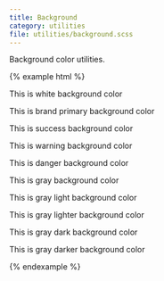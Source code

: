 ```yaml
---
title: Background
category: utilities
file: utilities/background.scss
---
```


Background color utilities.

{% example html %}
<p class='bg-white'>This is white background color</p>
<p class='bg-primary'>This is brand primary background color</p>
<p class='bg-success'>This is success background color</p>
<p class='bg-warning'>This is warning background color</p>
<p class='bg-danger'>This is danger background color</p>
<p class='bg-gray'>This is gray background color</p>
<p class='bg-grayLight'>This is gray light background color</p>
<p class='bg-grayLighter'>This is gray lighter background color</p>
<p class='bg-grayDark color-white'>This is gray dark background color</p>
<p class='bg-grayDarker color-white'>This is gray darker background color</p>
{% endexample %}
